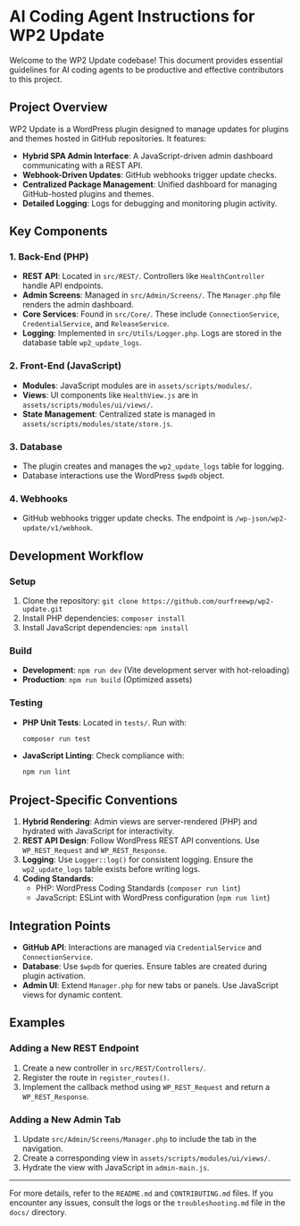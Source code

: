 # AI Coding Agent Instructions for WP2 Update

Welcome to the WP2 Update codebase! This document provides essential guidelines for AI coding agents to be productive and effective contributors to this project.

## Project Overview

WP2 Update is a WordPress plugin designed to manage updates for plugins and themes hosted in GitHub repositories. It features:
- **Hybrid SPA Admin Interface**: A JavaScript-driven admin dashboard communicating with a REST API.
- **Webhook-Driven Updates**: GitHub webhooks trigger update checks.
- **Centralized Package Management**: Unified dashboard for managing GitHub-hosted plugins and themes.
- **Detailed Logging**: Logs for debugging and monitoring plugin activity.

## Key Components

### 1. **Back-End (PHP)**
- **REST API**: Located in `src/REST/`. Controllers like `HealthController` handle API endpoints.
- **Admin Screens**: Managed in `src/Admin/Screens/`. The `Manager.php` file renders the admin dashboard.
- **Core Services**: Found in `src/Core/`. These include `ConnectionService`, `CredentialService`, and `ReleaseService`.
- **Logging**: Implemented in `src/Utils/Logger.php`. Logs are stored in the database table `wp2_update_logs`.

### 2. **Front-End (JavaScript)**
- **Modules**: JavaScript modules are in `assets/scripts/modules/`.
- **Views**: UI components like `HealthView.js` are in `assets/scripts/modules/ui/views/`.
- **State Management**: Centralized state is managed in `assets/scripts/modules/state/store.js`.

### 3. **Database**
- The plugin creates and manages the `wp2_update_logs` table for logging.
- Database interactions use the WordPress `$wpdb` object.

### 4. **Webhooks**
- GitHub webhooks trigger update checks. The endpoint is `/wp-json/wp2-update/v1/webhook`.

## Development Workflow

### Setup
1. Clone the repository: `git clone https://github.com/ourfreewp/wp2-update.git`
2. Install PHP dependencies: `composer install`
3. Install JavaScript dependencies: `npm install`

### Build
- **Development**: `npm run dev` (Vite development server with hot-reloading)
- **Production**: `npm run build` (Optimized assets)

### Testing
- **PHP Unit Tests**: Located in `tests/`. Run with:
  ```sh
  composer run test
  ```
- **JavaScript Linting**: Check compliance with:
  ```sh
  npm run lint
  ```

## Project-Specific Conventions

1. **Hybrid Rendering**: Admin views are server-rendered (PHP) and hydrated with JavaScript for interactivity.
2. **REST API Design**: Follow WordPress REST API conventions. Use `WP_REST_Request` and `WP_REST_Response`.
3. **Logging**: Use `Logger::log()` for consistent logging. Ensure the `wp2_update_logs` table exists before writing logs.
4. **Coding Standards**:
   - PHP: WordPress Coding Standards (`composer run lint`)
   - JavaScript: ESLint with WordPress configuration (`npm run lint`)

## Integration Points

- **GitHub API**: Interactions are managed via `CredentialService` and `ConnectionService`.
- **Database**: Use `$wpdb` for queries. Ensure tables are created during plugin activation.
- **Admin UI**: Extend `Manager.php` for new tabs or panels. Use JavaScript views for dynamic content.

## Examples

### Adding a New REST Endpoint
1. Create a new controller in `src/REST/Controllers/`.
2. Register the route in `register_routes()`.
3. Implement the callback method using `WP_REST_Request` and return a `WP_REST_Response`.

### Adding a New Admin Tab
1. Update `src/Admin/Screens/Manager.php` to include the tab in the navigation.
2. Create a corresponding view in `assets/scripts/modules/ui/views/`.
3. Hydrate the view with JavaScript in `admin-main.js`.

---

For more details, refer to the `README.md` and `CONTRIBUTING.md` files. If you encounter any issues, consult the logs or the `troubleshooting.md` file in the `docs/` directory.